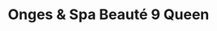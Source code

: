 ---
title: "Onges & Spa Beauté 9 Queen"
url: /montreal/onges-and-spa-beaute-9-queen/
shop: beauty
---